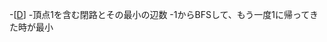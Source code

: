 -[[D](https://atcoder.jp/contests/abc376/tasks/abc376_d)]
-頂点1を含む閉路とその最小の辺数
-1からBFSして、もう一度1に帰ってきた時が最小